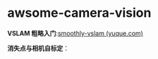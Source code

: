 # awsome-camera-vision

**VSLAM 粗略入门**:[smoothly-vslam (yuque.com)](https://www.yuque.com/u1507140/vslam-hmh)

**消失点与相机自标定**：